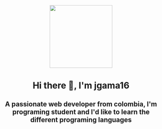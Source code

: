 <div id="header" align="center">
    <img src="https://media.giphy.com/media/JyxdzuAaxZnPH7TyRd/giphy-downsized-large.gif" width="200" align="center"/>
    <h1 align="center">Hi there 👋, I'm jgama16</h1>
    <h2 align="center">A passionate web developer from colombia, I'm programing student and I'd like to learn the different programing languages </h2>
</div>
